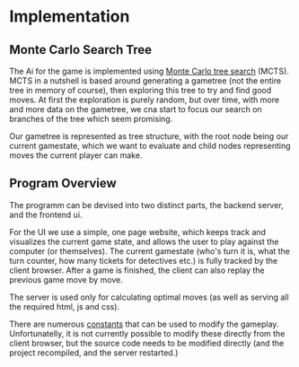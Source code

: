 # Implementation

## Monte Carlo Search Tree

The Ai for the game is implemented using [Monte Carlo tree search](https://en.wikipedia.org/wiki/Monte_Carlo_tree_search) (MCTS). MCTS in a nutshell is based around generating a gametree (not the entire tree in memory of course), then exploring this tree to try and find good moves. At first the exploration is purely random, but over time, with more and more data on the gametree, we cna start to focus our search on branches of the tree which seem promising.

Our gametree is represented as tree structure, with the root node being our current gamestate, which we want to evaluate and child nodes representing moves the current player can make.

## Program Overview

The programm can be devised into two distinct parts, the backend server, and the frontend ui.

For the UI we use a simple, one page website, which keeps track and visualizes the current game state, and allows the user to play against the computer (or themselves). The current gamestate (who's turn it is, what the turn counter, how many tickets for detectives etc.) is fully tracked by the client browser. After a game is finished, the client can also replay the previous game move by move.

The server is used only for calculating optimal moves (as well as serving all the required html, js and css).

There are numerous [constants](/src/utils/constants.ts) that can be used to modify the gameplay. Unfortunatelly, it is not currently possible to modify these directly from the client browser, but the source code needs to be modified directly (and the project recompiled, and the server restarted.)
